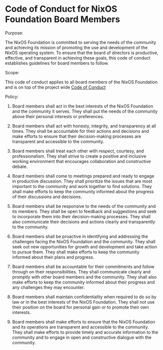 # Code of Conduct for NixOS Foundation Board Members

Purpose:

The NixOS Foundation is committed to serving the needs of the community and achieving its mission of promoting the use and development of the NixOS operating system. To ensure that the board of directors is productive, effective, and transparent in achieving these goals, this code of conduct establishes guidelines for board members to follow.

Scope:

This code of conduct applies to all board members of the NixOS Foundation and
is on top of the project wide [Code of Conduct](https://github.com/NixOS/.github/blob/master/CODE_OF_CONDUCT.md)

Policy:

1. Board members shall act in the best interests of the NixOS Foundation and the community it serves. They shall put the needs of the community above their personal interests or preferences.

2. Board members shall act with honesty, integrity, and transparency at all times. They shall be accountable for their actions and decisions and make efforts to ensure that their decision-making processes are transparent and accessible to the community.

3. Board members shall treat each other with respect, courtesy, and professionalism. They shall strive to create a positive and inclusive working environment that encourages collaboration and constructive debate.

4. Board members shall come to meetings prepared and ready to engage in productive discussion. They shall prioritize the issues that are most important to the community and work together to find solutions. They shall make efforts to keep the community informed about the progress of their discussions and decisions.

5. Board members shall be responsive to the needs of the community and its members. They shall be open to feedback and suggestions and seek to incorporate them into their decision-making processes. They shall also communicate their decisions and actions clearly and transparently to the community.

6. Board members shall be proactive in identifying and addressing the challenges facing the NixOS Foundation and the community. They shall seek out new opportunities for growth and development and take action to pursue them. They shall make efforts to keep the community informed about their plans and progress.

7. Board members shall be accountable for their commitments and follow through on their responsibilities. They shall communicate clearly and promptly with other board members and the community. They shall also make efforts to keep the community informed about their progress and any challenges they may encounter.

8. Board members shall maintain confidentiality when required to do so by law or in the best interests of the NixOS Foundation. They shall not use their position on the board for personal gain or to promote their own interests.

9. Board members shall make efforts to ensure that the NixOS Foundation and its operations are transparent and accessible to the community. They shall make efforts to provide timely and accurate information to the community and to engage in open and constructive dialogue with the community.
